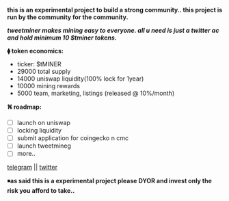 

**this is an experimental project to build a strong community..
this project is run by the community for the community.**


***tweetminer makes mining easy to everyone.
all u need is just a twitter ac and hold minimum 10 $tminer tokens.***



**⧫ token economics:**
* ticker: $tMINER
* 29000  total supply
* 14000  uniswap liquidity(100% lock for 1year)
* 10000  mining rewards
* 5000  team, marketing, listings (released @ 10%/month)



**⛕ roadmap:**
- [ ] launch on uniswap
- [ ] locking liquidity
- [ ] submit application for coingecko n cmc
- [ ] launch tweetmineg
- [ ] more..

[telegram](https://t.me/t_miner/) || 
[twitter](https://twitter.com/tminertoken/)


◾**as said this is a experimental project please DYOR
and invest only the risk you afford to take..**














